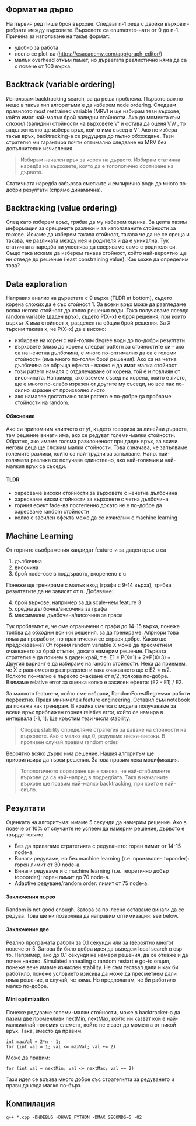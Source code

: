 ## Формат на дърво
На първия ред пише броя върхове. Следват n-1 реда с двойки върхове - ребрата между върховете. Върховете са
enumerate-нати от 0 до n-1. Причина за използване на такъв формат:
* удобно за работа
* лесно се plot-ва (<https://csacademy.com/app/graph_editor/>)
* малък overhead откъм памет, но дърветата реалистично няма да са с повече от 100 върха.

## Backtrack (variable ordering)
Използвам backtracking search, за да реша проблема. Първото важно нещо в такъв тип алгоритъми е да
изберем node ordering. Следвам правилото most restrained variable (MRV) и ще избирам тези върхове,
който имат най-малък брой валидни стойности. Ако до момента съм сложил (валидни) стойности на
върховете V' и остава да оценя V\V', то задължително ще избера връх, който има съсед в V'. Ако не
избера такъв връх, backtracking-а се редуцира до пълно обхождане. Тази стратегия ми гарантира почти
оптимално следване на MRV без допълнителни изчисления.

> Избирам начален връх за корен на дървото. Избирам статична наредба на върховете, която да е
> топологично сортиране на дървото.

Статичната наредба забързва сметките и емпирично води до много по-добри резултати (спрямо динамична).

## Backtracking (value ordering)
След като изберем връх, трябва да му изберем оценка. За целта пазим информация за срещаните разлики
и за използваните стойности за въхове. Искаме да изберем такава стойност, такава че да не се среща и
такава, че разликата между нея и родителя й да е уникална. Тук статичната наредба ни улеснява да
сверяваме само с родителя си. Също така искаме да изберем такава стойност, който най-вероятно ще
ни отведе до решение (least constraining value). Как може да определим това?

## Data exploration
Направих анализ на дърветата с 9 върха (TLDR at bottom), където корена сложих да е със стойност 1. За
всеки връх може да разгледаме всяка негова стойност до колко решения води. Така получаваме псевдо random
variable (даден връх), където P(X=x) е броя решения, при които върхът X има стойност x, разделен на общия
брой решения. За X търсим такива x, че P(X=x) да е високо:
* избиране на корен с най-голям degree води до по-добри резултати
* върховете близо до корена следват pattern за стойностите си - ако са на нечетна дълбочина, е много
по-оптимално да са с големи стойности (има много по-голям брой решения). Ако са на четна дълбочина се
обръща ефекта - важно е да имат малка стойност.
* този pattern намаля с отдалечаване от корена. той е и повлиян от височината. Например, ако вземем съсед на
корена, който е листо, ще е много по-слабо изразен от другите му съседи, но все пак по-силно изразен от
произволно листо
* ако намалее достатъчно този pattern е по-добре да пробваме стойности на random.
#### Обяснение
Ако си припомним клипчето от yt, където говориха за линейни дървета, там решение винаги има, ако се редуват
големи-малки стойности. Обратно, ако имаме голяма разклоненост при даден връх, за всичи негови деца ще сложим
малки стойности. Това означава, че запълваме големите разлики, който са най-трудни за запълване. Напр.
най-голямата разлика се получава единствено, ако най-голямия и най-малкия връх са съседи.

#### TLDR
* харесваме високи стойности за върховете с нечетна дълбочина
* харесваме ниски стойности за върховете с четна дълбочина
* горния ефект fade-ва постепенно докато не е по-добре да харесваме random стойности
* колко е засилен ефекта може да се изчислим с machine learning

## Machine Learning
От горните съображения кандидат feature-и за даден връх u са
1. дълбочина
2. височина
3. брой node-ове в поддървото, вкоренено в u

Понеже ще тренираме с малък вход (графи с 9-14 върха), трябва резултатите да не зависят от n. Добавяме:

4. брой върхове, например за да scale-нем feature 3
5. средна дълбочна/височина за графа
6. максимална дълбочина/височина за графа

Тук проблемът е, че сме ограничени с графи до 14-15 върха, понеже трябва да обходим всички решения, за да
тренираме. Априори това няма да проработи, но практически се справя добре. Какво ще предсказваме? От горния
random variable X може да пресметнем очакването за брой стъпки, докато намерим решение. Първата стратегия е да
почнем в даден край, т.е. E1 = P(X=1) + 2*P(X=3) + ... Другия вариант е да избираме на random стойности. Нека да 
приемем, че X е равномерно разпределен и така очакването ще е E2 = n/2. Колкото по-малко е първото очакване от
n/2, толкова по-добре. Взимаме relative error за оценка колко е засилен ефекта: (E2 - E1) / E2.

За малкото feature-и, който сме избрали, RandomForestRegressor работи перфектно. Правя минимален feature engineering.
Оставил съм notebook да покажа как тренирам. В крайна сметка с модела получаваме за всеки връх приближен горния relative error,
който се намира в интервала [-1, 1]. Ще кръстим тези числа stability.

> Според stability определяме стратегия за даване на стойности на върховете. Ако е малко над 0, редуваме ниски-високи.
> В противен случай правим random order.

Вероятно всяко дърво има решение. Нашия алгоритъм ще приоритизира да търси решения. Затова правим лека модификация.
> Топологичното сортиране ще е такова, че най-стабилините върхове да са най-напред в подредбата.
> Така в началните върхове ще правим най-малко backtracking, при които е най-скъпо.

## Резултати
Оценката на алгоритъма: имаме 5 секунди да намерим решение. Ако в повече от 10% от случаите не
успеем да намерим решение, дървото е твърде голямо.

* Без да прилагаме стратегията с редуването: горен лимит от 14-15 node-a.
* Винаги редуваме, но без machine learning (т.е. произволен topooder): горен лимит от 30 node-a.
* Винаги редуваме и с machine learning (т.е. теоретично добър topoorder): горен лимит до 70 node-a.
* Adaptive редуване/random order: лимит от 75 node-a.

#### Заключения първо
Random is not good enough. Затова за по-лесно оставаме винаги да се редува. Това ще ни позволява да направим
оптимизация: see below.

#### Заключение две
Реално програмата работи за 0.1 секунди или за (вероятно много) повече от 5. Затова би било добра идея да въведем
local search в csp-то. Например, ако до 0.1 секунди не намери решения, да се откаже и да почне наново. Simulated annealing
с random restart е go-to опция, понеже вече имаме изчислен stability. Не съм тествал дали и как би работило, понеже условието
изисква да може да пресметнем дали няма решение, в случай, че няма. Но предполагам, че би работило малко по-добре.

#### Mini optimization
Понеже редуваме големи-малки стойности, може в backtracker-а да пазим две променливи nextMin, nextMax,
който ни казват кой е най-малкия/най-големия елемент, който не е зает до момента от никой връх. Така, вместо да правим.
```
int maxVal = 2*n - 1;
for (int val = 1; val <= maxVal; val += 2)
```
Може да правим:
```
for (int val = nextMin; val <= nextMax; val += 2)
```
Тази идея се връзва много добре със стратегията за редуването и прави да кода малко по-бърз.

## Компилация
```
g++ *.cpp -DNDEBUG -DHAVE_PYTHON -DMAX_SECONDS=5 -O2
```
